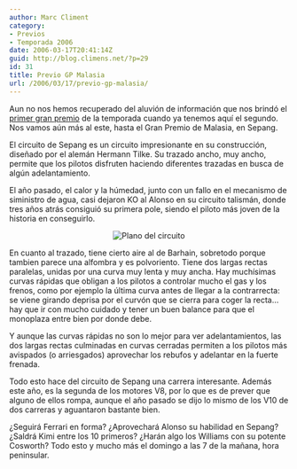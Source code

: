 ```yaml
---
author: Marc Climent
category:
- Previos
- Temporada 2006
date: 2006-03-17T20:41:14Z
guid: http://blog.climens.net/?p=29
id: 31
title: Previo GP Malasia
url: /2006/03/17/previo-gp-malasia/
---
```


Aun no nos hemos recuperado del aluvión de información que nos brindó el [primer gran premio](http://f1blog.climens.net/2006/03/15/cronica-gp-bahrein/ "Ver 'Crónica GP Barhain'") de la temporada cuando ya tenemos aquí el segundo. Nos vamos aún más al este, hasta el Gran Premio de Malasia, en Sepang.

El circuito de Sepang es un circuito impresionante en su construcción, diseñado por el alemán Hermann Tilke. Su trazado ancho, muy ancho, permite que los pilotos disfruten haciendo diferentes trazadas en busca de algún adelantamiento.

El año pasado, el calor y la húmedad, junto con un fallo en el mecanismo de siministro de agua, casi dejaron KO al Alonso en su circuito talismán, donde tres años atrás consiguió su primera pole, siendo el piloto más joven de la historia en conseguirlo.

<div style="text-align: center">
  <img src="http://upload.wikimedia.org/wikipedia/commons/thumb/d/dd/GrandPrix_Circuit_Malaysia_2006.svg/230px-GrandPrix_Circuit_Malaysia_2006.svg.png" alt="Plano del circuito" />
</div>

En cuanto al trazado, tiene cierto aire al de Barhain, sobretodo porque tambien parece una alfombra y es polvoriento. Tiene dos largas rectas paralelas, unidas por una curva muy lenta y muy ancha. Hay muchísimas curvas rápidas que obligan a los pilotos a controlar mucho el gas y los frenos, como por ejemplo la última curva antes de llegar a la contrarrecta: se viene girando deprisa por el curvón que se cierra para coger la recta&#8230; hay que ir con mucho cuidado y tener un buen balance para que el monoplaza entre bien por donde debe.

Y aunque las curvas rápidas no son lo mejor para ver adelantamientos, las dos largas rectas culminadas en curvas cerradas permiten a los pilotos más avispados (o arriesgados) aprovechar los rebufos y adelantar en la fuerte frenada.

Todo esto hace del circuito de Sepang una carrera interesante. Además este año, es la segunda de los motores V8, por lo que es de prever que alguno de ellos rompa, aunque el año pasado se dijo lo mismo de los V10 de dos carreras y aguantaron bastante bien.

¿Seguirá Ferrari en forma? ¿Aprovechará Alonso su habilidad en Sepang? ¿Saldrá Kimi entre los 10 primeros? ¿Harán algo los Williams con su potente Cosworth? Todo esto y mucho más el domingo a las 7 de la mañana, hora peninsular.